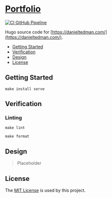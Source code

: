 # [Portfolio](https://github.com/dbtedman/portfolio)

[![CI GitHub Pipeline](https://img.shields.io/github/actions/workflow/status/dbtedman/portfolio/ci-master.yml?branch=master&style=for-the-badge&logo=github&label=ci)](https://github.com/dbtedman/portfolio/actions/workflows/ci-master.yml)

Hugo source code for [https://danieltedman.com/](https://danieltedman.com/).

-   [Getting Started](#getting-started)
-   [Verification](#verification)
-   [Design](#design)
-   [License](#license)

## Getting Started

```shell
make install serve
```

## Verification

### Linting

```shell
make lint
```

```shell
make format
```

## Design

> Placeholder

## License

The [MIT License](./LICENSE.md) is used by this project.
